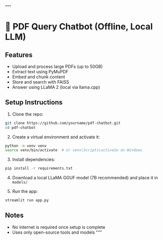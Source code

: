 """
# 📄 PDF Query Chatbot (Offline, Local LLM)

## Features
- Upload and process large PDFs (up to 50GB)
- Extract text using PyMuPDF
- Embed and chunk content
- Store and search with FAISS
- Answer using LLaMA 2 (local via llama.cpp)

## Setup Instructions

1. Clone the repo:
```bash
git clone https://github.com/yourname/pdf-chatbot.git
cd pdf-chatbot
```

2. Create a virtual environment and activate it:
```bash
python -m venv venv
source venv/bin/activate  # or venv\Scripts\activate on Windows
```

3. Install dependencies:
```bash
pip install -r requirements.txt
```

4. Download a local LLaMA GGUF model (7B recommended) and place it in `models/`

5. Run the app:
```bash
streamlit run app.py
```

## Notes
- No internet is required once setup is complete
- Uses only open-source tools and models
"""
